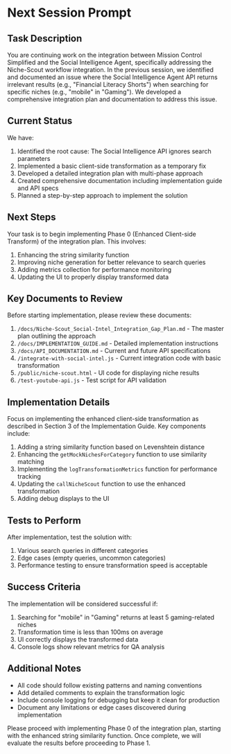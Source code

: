 # Next Session Prompt

## Task Description
You are continuing work on the integration between Mission Control Simplified and the Social Intelligence Agent, specifically addressing the Niche-Scout workflow integration. In the previous session, we identified and documented an issue where the Social Intelligence Agent API returns irrelevant results (e.g., "Financial Literacy Shorts") when searching for specific niches (e.g., "mobile" in "Gaming"). We developed a comprehensive integration plan and documentation to address this issue.

## Current Status
We have:
1. Identified the root cause: The Social Intelligence API ignores search parameters
2. Implemented a basic client-side transformation as a temporary fix
3. Developed a detailed integration plan with multi-phase approach
4. Created comprehensive documentation including implementation guide and API specs
5. Planned a step-by-step approach to implement the solution

## Next Steps
Your task is to begin implementing Phase 0 (Enhanced Client-side Transform) of the integration plan. This involves:

1. Enhancing the string similarity function
2. Improving niche generation for better relevance to search queries
3. Adding metrics collection for performance monitoring
4. Updating the UI to properly display transformed data

## Key Documents to Review
Before starting implementation, please review these documents:

1. `/docs/Niche-Scout_Social-Intel_Integration_Gap_Plan.md` - The master plan outlining the approach
2. `/docs/IMPLEMENTATION_GUIDE.md` - Detailed implementation instructions
3. `/docs/API_DOCUMENTATION.md` - Current and future API specifications
4. `/integrate-with-social-intel.js` - Current integration code with basic transformation
5. `/public/niche-scout.html` - UI code for displaying niche results
6. `/test-youtube-api.js` - Test script for API validation

## Implementation Details
Focus on implementing the enhanced client-side transformation as described in Section 3 of the Implementation Guide. Key components include:

1. Adding a string similarity function based on Levenshtein distance
2. Enhancing the `getMockNichesForCategory` function to use similarity matching
3. Implementing the `logTransformationMetrics` function for performance tracking
4. Updating the `callNicheScout` function to use the enhanced transformation
5. Adding debug displays to the UI

## Tests to Perform
After implementation, test the solution with:
1. Various search queries in different categories
2. Edge cases (empty queries, uncommon categories)
3. Performance testing to ensure transformation speed is acceptable

## Success Criteria
The implementation will be considered successful if:
1. Searching for "mobile" in "Gaming" returns at least 5 gaming-related niches
2. Transformation time is less than 100ms on average
3. UI correctly displays the transformed data
4. Console logs show relevant metrics for QA analysis

## Additional Notes
- All code should follow existing patterns and naming conventions
- Add detailed comments to explain the transformation logic
- Include console logging for debugging but keep it clean for production
- Document any limitations or edge cases discovered during implementation

Please proceed with implementing Phase 0 of the integration plan, starting with the enhanced string similarity function. Once complete, we will evaluate the results before proceeding to Phase 1.